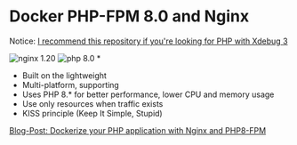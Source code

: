 # Docker PHP-FPM 8.0 and Nginx

Notice: [I recommend this repository if you're looking for PHP with Xdebug 3](https://github.com/IshtarStar/docker-compose-nginx-phpfpm-xdebug-mariadb)

![nginx 1.20](https://img.shields.io/badge/nginx-brightgreen.svg)
![php 8.0](https://img.shields.io/badge/php-fpm-brightgreen.svg)
* 
* Built on the lightweight
* Multi-platform, supporting
* Uses PHP 8.* for better performance, lower CPU and memory usage
* Use only resources when traffic exists
* KISS principle (Keep It Simple, Stupid)

[Blog-Post: Dockerize your PHP application with Nginx and PHP8-FPM](https://marcit.eu/en/2021/04/28/dockerize-webserver-nginx-php8/)

